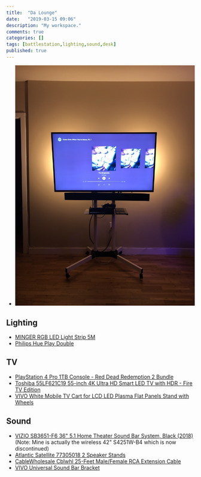 ```yaml
---
title:  "Da Lounge"
date:   "2019-03-15 09:06"
description: "My workspace."
comments: true
categories: []
tags: [battlestation,lighting,sound,desk]
published: true
---
```

<ul id="light-slider">
  <li data-thumb="/assets/images/battlestation/tv/at_ottoman_facing_tv/warm.jpg" data-src="/assets/images/battlestation/tv/at_ottoman_facing_tv/warm.jpg">
    <img src="/assets/images/battlestation/tv/at_ottoman_facing_tv/warm.jpg" />
  </li>
</ul>

<script type="text/javascript">
    $(document).ready(function() {
        $('#light-slider').lightSlider({
        item: 1,
        mode: "slide",
        useCSS: true,
 
        speed: 400, //ms'
        auto: true,
        loop: true,
        slideEndAnimation: true,
        pause: 3000,
 
        autoWidth: false,
        adaptiveHeight: true,
        vertical: true,
 
        pager: true,
        gallery: true,
        
        thumbItem: 1,
        thumbMargin: 5,
        slideMargin: 10
       });
    });
</script>

## Lighting

- [MINGER RGB LED Light Strip 5M](https://www.amazon.ca/dp/B07DG1CD8H/?tag=pwntrik-20)
- [Philips Hue Play Double](https:/B07GXB3S7Z/www.amazon.ca/dp/B07GXB3S7Z/?tag=pwntrik-20)

## TV

- [PlayStation 4 Pro 1TB Console - Red Dead Redemption 2 Bundle](https://www.amazon.ca/dp/B07HMLSN5F/?tag=pwntrik-20)
- [Toshiba 55LF621C19 55-inch 4K Ultra HD Smart LED TV with HDR - Fire TV Edition](https://www.amazon.ca/dp/B07HCZX8KC/?tag=pwntrik-20)
- [VIVO White Mobile TV Cart for LCD LED Plasma Flat Panels Stand with Wheels](https://www.amazon.ca/dp/B072MB8TKS/?tag=pwntrik-20)

## Sound

- [VIZIO SB3651-F6 36" 5.1 Home Theater Sound Bar System, Black (2018)](https://amzn.to/2IbH0xU) (Note: Mine is actually the wireless 42" S4251W-B4 which is now discontinued)
- [Atlantic Satellite 77305018 2 Speaker Stands](https://www.amazon.ca/dp/B075JL1HR9/?tag=pwntrik-20)
- [CableWholesale Cblwhl 25-Feet Male/Female RCA Extension Cable](https://www.amazon.ca/dp/B000I1EYK8/?tag=pwntrik-20)
- [VIVO Universal Sound Bar Bracket](https://www.amazon.ca/dp/B01GGS92YE/?tag=pwntrik-20)
